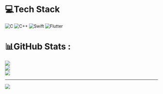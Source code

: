 
# 💻Tech Stack
![C](https://img.shields.io/badge/c-%2300599C.svg?style=for-the-badge&logo=c&logoColor=white) ![C++](https://img.shields.io/badge/c++-%2300599C.svg?style=for-the-badge&logo=c%2B%2B&logoColor=white) ![Swift](https://img.shields.io/badge/swift-F54A2A?style=for-the-badge&logo=swift&logoColor=white) ![Flutter](https://img.shields.io/badge/Flutter-%2302569B.svg?style=for-the-badge&logo=Flutter&logoColor=white)
# 📊GitHub Stats :
![](https://github-readme-stats.vercel.app/api?username=reinanex&theme=radical&hide_border=false&include_all_commits=false&count_private=false)<br/>
![](https://github-readme-streak-stats.herokuapp.com/?user=reinanex&theme=radical&hide_border=false)<br/>
![](https://github-readme-stats.vercel.app/api/top-langs/?username=reinanex&theme=radical&hide_border=false&include_all_commits=false&count_private=false&layout=compact)

---
[![](https://visitcount.itsvg.in/api?id=reinanex&icon=0&color=0)](https://visitcount.itsvg.in)
